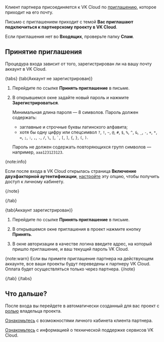 Клиент партнера присоединяется к VK Cloud по [приглашению](/ru/tools-for-using-services/partner-platform/instructions/invite-client), которое приходит на его почту.

Письмо с приглашением приходит с темой **Вас приглашают подключиться к партнерскому проекту в VK Cloud**.

Если приглашения нет во **Входящих**, проверьте папку **Спам**.

## Принятие приглашения

Процедура входа зависит от того, зарегистрирован ли на вашу почту аккаунт в VK Cloud.

{tabs}
{tab(Аккаунт не зарегистрирован)}

1. Перейдите по ссылке **Принять приглашение** в письме.
1. В открывшемся окне задайте новый пароль и нажмите **Зарегистрироваться**.

    Минимальная длина пароля — 8 символов. Пароль должен содержать:

    - заглавные и строчные буквы латинского алфавита;
    - хотя бы одну цифру или спецсимвол `?`, `!`, `~`, `@`, `#`, `$`, `%`, `^`, `&`, `_`, `-`, `+`, `*`, `=`, `;`, `:`, `,`, `.`, `/`, `\`, `|`, `` ` ``, `[`, `]`, `{`, `}`, `(`, `)`.

    Пароль не должен содержать повторяющихся групп символов — например, `aaa123123123`.

{note:info}

Если после входа в VK Cloud открылась страница **Включение двухфакторной аутентификации**, [настройте](/ru/tools-for-using-services/vk-cloud-account/instructions/account-manage/manage-2fa) эту опцию, чтобы получить доступ к личному кабинету.

{/note}

{/tab}

{tab(Аккаунт зарегистрирован)}

1. Перейдите по ссылке **Принять приглашение** в письме.

1. В открывшемся окне приглашения в проект нажмите кнопку **Принять**.

1. В окне авторизации в качестве логина введите адрес, на который пришло приглашение, и ваш текущий пароль VK Cloud.

{note:warn}
Если вы примете приглашение партнера на действующем аккаунте, все ваши проекты будут переведены к партнеру VK Cloud. Оплата будет осуществляться только через партнера.
{/note}

{/tab}
{/tabs}

## Что дальше?

После входа вы перейдете в автоматически созданный для вас проект с [ролью](/ru/tools-for-using-services/account/concepts/rolesandpermissions) владельца проекта.

[Ознакомьтесь](/ru/tools-for-using-services/partner-platform/concepts/client-account) с возможностями личного кабинета клиента партнера.

[Ознакомьтесь](/ru/intro/start/support) с информацией о технической поддержке сервисов VK Cloud.

